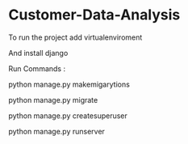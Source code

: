 # Customer-Data-Analysis

To run the project add virtualenviroment 

And install django 
 
Run Commands :

python manage.py makemigarytions

python manage.py migrate

python manage.py createsuperuser

python manage.py runserver
